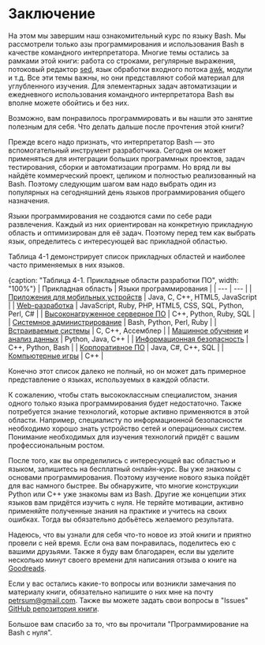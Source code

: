 # Заключение

На этом мы завершим наш ознакомительный курс по языку Bash. Мы рассмотрели только азы программирования и использования Bash в качестве командного интерпретатора. Многие темы остались за рамками этой книги: работа со строками, регулярные выражения, потоковый редактор [sed](https://ru.wikipedia.org/wiki/Sed), язык обработки входного потока [awk](https://ru.wikipedia.org/wiki/AWK), модули и т.д. Все эти темы важны, но они представляют собой материал для углубленного изучения. Для элементарных задач автоматизации и ежедневного использования командного интерпретатора Bash вы вполне можете обойтись и без них.

Возможно, вам понравилось программировать и вы нашли это занятие полезным для себя. Что делать дальше после прочтения этой книги?

Прежде всего надо признать, что интерпретатор Bash — это вспомогательный инструмент разработчика. Сегодня он может применяться для интеграции больших программных проектов, задач тестирования, сборки и автоматизации программ. Но вряд ли вы найдёте коммерческий проект, целиком и полностью реализованный на Bash. Поэтому следующим шагом вам надо выбрать один из популярных на сегодняшний день языков программирования общего назначения.

Языки программирования не создаются сами по себе ради развлечения. Каждый из них ориентирован на конкретную прикладную область и оптимизирован для её задач. Поэтому перед тем как выбрать язык, определитесь с интересующей вас прикладной областью. 

Таблица 4-1 демонстрирует список прикладных областей и наиболее часто применяемых в них языков.

{caption: "Таблица 4-1. Прикладные области разработки ПО", width: "100%"}
| Прикладная область | Языки программирования |
| --- | --- |
| [Приложения для мобильных устройств](https://ru.wikipedia.org/wiki/Мобильное_приложение) | Java, C, C++, HTML5, JavaScript |
| [Web-разработка](https://ru.wikipedia.org/wiki/Веб-приложение) | JavaScript, Ruby, PHP, HTML5, CSS, SQL, Python, Perl, C# |
| [Высоконагруженное серверное ПО](https://ru.wikipedia.org/wiki/Сервер_(программное_обеспечение)) | C++, Python, Ruby, SQL |
| [Системное администрирование](https://ru.wikipedia.org/wiki/Системный_администратор) | Bash, Python, Perl, Ruby |
| [Встраиваемые системы](https://ru.wikipedia.org/wiki/Встраиваемая_система) | C, C++, Ассемблер |
| [Машинное обучение](https://ru.wikipedia.org/wiki/Машинное_обучение) и [анализ данных](https://ru.wikipedia.org/wiki/Анализ_данных) | Python, Java, C++ |
| [Информационная безопасность](https://ru.wikipedia.org/wiki/Информационная_безопасность) | C++, Python, Bash |
| [Корпоративное ПО](https://ru.qwe.wiki/wiki/Enterprise_software) | Java, C#, C++, SQL |
| [Компьютерные игры](https://ru.wikipedia.org/wiki/Компьютерная_игра) | C++ |

Конечно этот список далеко не полный, но он может дать примерное представление о языках, используемых в каждой области.

К сожалению, чтобы стать высококлассным специалистом, знания одного только языка программирования будет недостаточно. Также потребуется знание технологий, которые активно применяются в этой области. Например, специалисту по информационной безопасности необходимо хорошо знать устройство сетей и операционных систем. Понимание необходимых для изучения технологий придёт с вашим профессиональным ростом.

После того, как вы определились с интересующей вас областью и языком, запишитесь на бесплатный онлайн-курс. Вы уже знакомы с основами программирования. Поэтому изучение нового языка пойдёт для вас намного быстрее. Вы обнаружите, что многие конструкции Python или С++ уже знакомы вам из Bash. Другие же концепции этих языков вам придётся изучить с нуля. Не теряйте мотивации, активно применяйте полученные знания на практике и учитесь на своих ошибках. Тогда вы обязательно добьётесь желаемого результата.

Надеюсь, что вы узнали для себя что-то новое из этой книги и приятно провели с ней время. Если она вам понравилась, поделитесь ею с вашими друзьями. Также я буду вам благодарен, если вы уделите несколько минут своего времени для написания отзыва о книге на [Goodreads](https://www.goodreads.com/book/show/53883360-bash).

Если у вас остались какие-то вопросы или возникли замечания по материалу книги, обязательно напишите о них мне на почту [petrsum@gmail.com](mailto:petrsum@gmail.com). Также вы можете задать свои вопросы в "Issues" [GitHub репозитория книги](https://github.com/ellysh/bash-programming-from-scratch-ru).

Большое вам спасибо за то, что вы прочитали "Программирование на Bash с нуля".